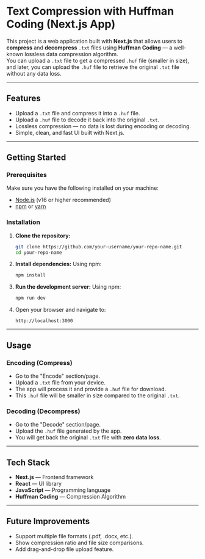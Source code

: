 # Text Compression with Huffman Coding (Next.js App)

This project is a web application built with **Next.js** that allows users to **compress** and **decompress** `.txt` files using **Huffman Coding** — a well-known lossless data compression algorithm.  
You can upload a `.txt` file to get a compressed `.huf` file (smaller in size), and later, you can upload the `.huf` file to retrieve the original `.txt` file without any data loss.

---

## Features
- Upload a `.txt` file and compress it into a `.huf` file.
- Upload a `.huf` file to decode it back into the original `.txt`.
- Lossless compression — no data is lost during encoding or decoding.
- Simple, clean, and fast UI built with Next.js.

---

## Getting Started

### Prerequisites
Make sure you have the following installed on your machine:
- [Node.js](https://nodejs.org/) (v16 or higher recommended)
- [npm](https://www.npmjs.com/) or [yarn](https://yarnpkg.com/)

### Installation

1. **Clone the repository:**
   ```bash
   git clone https://github.com/your-username/your-repo-name.git
   cd your-repo-name
   ```

2. **Install dependencies:**
   Using npm:
   ```bash
   npm install
   ```

3. **Run the development server:**
   Using npm:
   ```bash
   npm run dev
   ```

4. Open your browser and navigate to:
   ```
   http://localhost:3000
   ```

---

## Usage

### Encoding (Compress)
- Go to the "Encode" section/page.
- Upload a `.txt` file from your device.
- The app will process it and provide a `.huf` file for download.
- This `.huf` file will be smaller in size compared to the original `.txt`.

### Decoding (Decompress)
- Go to the "Decode" section/page.
- Upload the `.huf` file generated by the app.
- You will get back the original `.txt` file with **zero data loss**.

---

## Tech Stack
- **Next.js** — Frontend framework
- **React** — UI library
- **JavaScript** — Programming language
- **Huffman Coding** — Compression Algorithm

---

## Future Improvements
- Support multiple file formats (.pdf, .docx, etc.).
- Show compression ratio and file size comparisons.
- Add drag-and-drop file upload feature.
